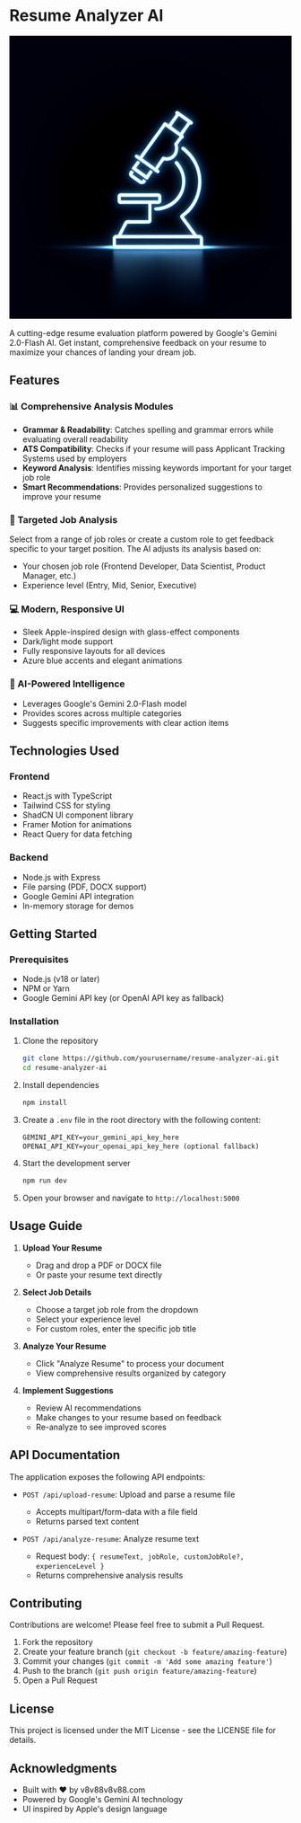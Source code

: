 # Resume Analyzer AI

![Resume Analyzer AI](generated-icon.png)

A cutting-edge resume evaluation platform powered by Google's Gemini 2.0-Flash AI. Get instant, comprehensive feedback on your resume to maximize your chances of landing your dream job.

## Features

### 📊 Comprehensive Analysis Modules

- **Grammar & Readability**: Catches spelling and grammar errors while evaluating overall readability
- **ATS Compatibility**: Checks if your resume will pass Applicant Tracking Systems used by employers
- **Keyword Analysis**: Identifies missing keywords important for your target job role
- **Smart Recommendations**: Provides personalized suggestions to improve your resume

### 🎯 Targeted Job Analysis

Select from a range of job roles or create a custom role to get feedback specific to your target position. The AI adjusts its analysis based on:
- Your chosen job role (Frontend Developer, Data Scientist, Product Manager, etc.)
- Experience level (Entry, Mid, Senior, Executive)

### 💻 Modern, Responsive UI

- Sleek Apple-inspired design with glass-effect components
- Dark/light mode support
- Fully responsive layouts for all devices
- Azure blue accents and elegant animations

### 🧠 AI-Powered Intelligence

- Leverages Google's Gemini 2.0-Flash model
- Provides scores across multiple categories
- Suggests specific improvements with clear action items

## Technologies Used

### Frontend
- React.js with TypeScript
- Tailwind CSS for styling
- ShadCN UI component library 
- Framer Motion for animations
- React Query for data fetching

### Backend
- Node.js with Express
- File parsing (PDF, DOCX support)
- Google Gemini API integration
- In-memory storage for demos

## Getting Started

### Prerequisites

- Node.js (v18 or later)
- NPM or Yarn
- Google Gemini API key (or OpenAI API key as fallback)

### Installation

1. Clone the repository
   ```bash
   git clone https://github.com/yourusername/resume-analyzer-ai.git
   cd resume-analyzer-ai
   ```

2. Install dependencies
   ```bash
   npm install
   ```

3. Create a `.env` file in the root directory with the following content:
   ```
   GEMINI_API_KEY=your_gemini_api_key_here
   OPENAI_API_KEY=your_openai_api_key_here (optional fallback)
   ```

4. Start the development server
   ```bash
   npm run dev
   ```

5. Open your browser and navigate to `http://localhost:5000`

## Usage Guide

1. **Upload Your Resume**
   - Drag and drop a PDF or DOCX file
   - Or paste your resume text directly

2. **Select Job Details**
   - Choose a target job role from the dropdown
   - Select your experience level
   - For custom roles, enter the specific job title

3. **Analyze Your Resume**
   - Click "Analyze Resume" to process your document
   - View comprehensive results organized by category

4. **Implement Suggestions**
   - Review AI recommendations
   - Make changes to your resume based on feedback
   - Re-analyze to see improved scores

## API Documentation

The application exposes the following API endpoints:

- `POST /api/upload-resume`: Upload and parse a resume file
  - Accepts multipart/form-data with a file field
  - Returns parsed text content

- `POST /api/analyze-resume`: Analyze resume text
  - Request body: `{ resumeText, jobRole, customJobRole?, experienceLevel }`
  - Returns comprehensive analysis results

## Contributing

Contributions are welcome! Please feel free to submit a Pull Request.

1. Fork the repository
2. Create your feature branch (`git checkout -b feature/amazing-feature`)
3. Commit your changes (`git commit -m 'Add some amazing feature'`)
4. Push to the branch (`git push origin feature/amazing-feature`)
5. Open a Pull Request

## License

This project is licensed under the MIT License - see the LICENSE file for details.

## Acknowledgments

- Built with ❤️ by v8v88v8v88.com
- Powered by Google's Gemini AI technology
- UI inspired by Apple's design language